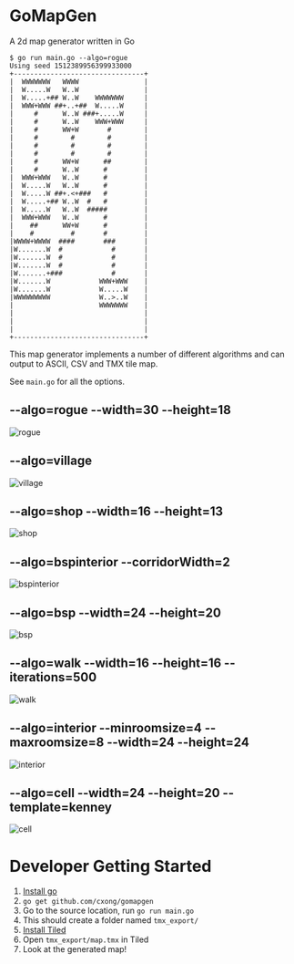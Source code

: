 GoMapGen
========

A 2d map generator written in Go

    $ go run main.go --algo=rogue
	Using seed 1512389956399933000
	+--------------------------------+
	|  WWWWWWW   WWWW                |
	|  W.....W   W..W                |
	|  W.....+## W..W    WWWWWWW     |
	|  WWW+WWW ##+..+##  W.....W     |
	|     #      W..W ###+.....W     |
	|     #      W..W    WWW+WWW     |
	|     #      WW+W       #        |
	|     #        #        #        |
	|     #        #        #        |
	|     #        #        #        |
	|     #      WW+W      ##        |
	|     #      W..W      #         |
	|  WWW+WWW   W..W      #         |
	|  W.....W   W..W      #         |
	|  W.....W ##+.<+###   #         |
	|  W.....+## W..W  #   #         |
	|  W.....W   W..W  #####         |
	|  WWW+WWW   W..W      #         |
	|    ##      WW+W      #         |
	|    #         #       #         |
	|WWWW+WWWW  ####       ###       |
	|W.......W  #            #       |
	|W.......W  #            #       |
	|W.......W  #            #       |
	|W.......+###            #       |
	|W.......W            WWW+WWW    |
	|W.......W            W.....W    |
	|WWWWWWWWW            W..>..W    |
	|                     WWWWWWW    |
	|                                |
	|                                |
	|                                |
	+--------------------------------+

This map generator implements a number of different algorithms and can output to ASCII, CSV and TMX tile map.

See `main.go` for all the options.

## --algo=rogue --width=30 --height=18

![rogue](https://raw.githubusercontent.com/cxong/gomapgen/master/examples/rogue.gif)

## --algo=village

![village](https://raw.githubusercontent.com/cxong/gomapgen/master/examples/village.gif)

## --algo=shop --width=16 --height=13

![shop](https://raw.githubusercontent.com/cxong/gomapgen/master/examples/shop.gif)

## --algo=bspinterior --corridorWidth=2

![bspinterior](https://raw.githubusercontent.com/cxong/gomapgen/master/examples/bspinterior.gif)

## --algo=bsp --width=24 --height=20

![bsp](https://raw.githubusercontent.com/cxong/gomapgen/master/examples/bsp.png)

## --algo=walk --width=16 --height=16 --iterations=500

![walk](https://raw.githubusercontent.com/cxong/gomapgen/master/examples/walk.gif)

## --algo=interior --minroomsize=4 --maxroomsize=8 --width=24 --height=24

![interior](https://raw.githubusercontent.com/cxong/gomapgen/master/examples/interior.png)

## --algo=cell --width=24 --height=20 --template=kenney

![cell](https://raw.githubusercontent.com/cxong/gomapgen/master/examples/cell.gif)

# Developer Getting Started

1. [Install go](https://golang.org)
2. `go get github.com/cxong/gomapgen`
3. Go to the source location, run `go run main.go`
4. This should create a folder named `tmx_export/`
5. [Install Tiled](https://www.mapeditor.org)
6. Open `tmx_export/map.tmx` in Tiled
7. Look at the generated map!
